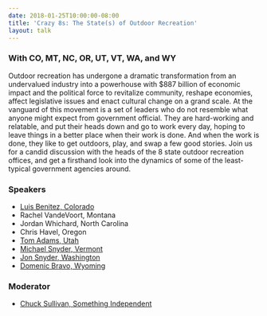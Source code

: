 ```yaml
---
date: 2018-01-25T10:00:00-08:00
title: 'Crazy 8s: The State(s) of Outdoor Recreation'
layout: talk
---
```


### With CO, MT, NC, OR, UT, VT, WA, and WY

Outdoor recreation has undergone a dramatic transformation from an undervalued industry into a powerhouse with $887 billion of economic impact and the political force to revitalize community, reshape economies, affect legislative issues and enact cultural change on a grand scale. At the vanguard of this movement is a set of leaders who do not resemble what anyone might expect from government official. They are hard-working and relatable, and put their heads down and go to work every day, hoping to leave things in a better place when their work is done. And when the work is done, they like to get outdoors, play, and swap a few good stories. Join us for a candid discussion with the heads of the 8 state outdoor recreation offices, and get a firsthand look into the dynamics of some of the least-typical government agencies around.

### Speakers
- [Luis Benitez, Colorado](https://choosecolorado.com/programs-initiatives/outdoor-recreation-industry-office/)
- Rachel VandeVoort, Montana
- Jordan Whichard, North Carolina
- Chris Havel, Oregon
- [Tom Adams, Utah](http://business.utah.gov/programs/outdoor/)
- [Michael Snyder, Vermont](http://fpr.vermont.gov/VOREC)
- [Jon Snyder, Washington](https://www.governor.wa.gov/issues/issues/economy/outdoor-recreation)
- [Domenic Bravo, Wyoming](http://wyoparks.state.wy.us/index.php/learn/wyoming-outdoor-recreation-task-force)

### Moderator
- [Chuck Sullivan, Something Independent](http://www.somethingindependent.com/)
